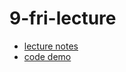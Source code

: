 9-fri-lecture
=============

 * [lecture notes](/week-3/9-fri-lecture/lecture-notes.md)
 * [code demo](/week-3/9-fri-lecture/code-demo)
